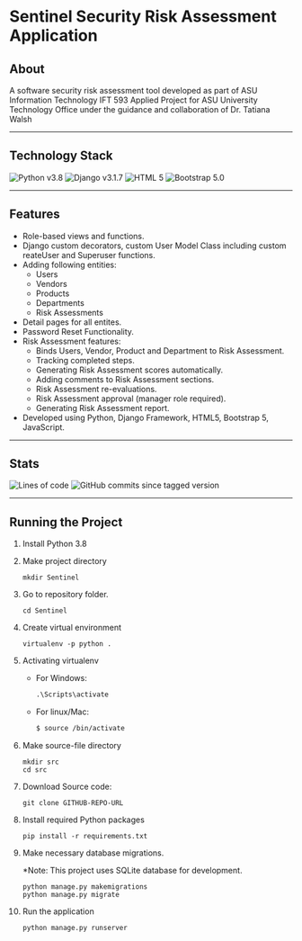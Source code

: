 # Sentinel Security Risk Assessment Application

## About
A software security risk assessment tool developed as part of ASU Information Technology IFT 593 Applied Project for ASU University Technology Office under the guidance and collaboration of Dr. Tatiana Walsh

---
## Technology Stack
![Python v3.8](https://img.shields.io/badge/Python-v3.8-blue?style=flat-square&logo=python&logoColor=white)
![Django v3.1.7](https://img.shields.io/badge/Django-v3.1.7-blue?style=flat-square&logo=django)
![HTML 5](https://img.shields.io/badge/HTML-5-blue?style=flat-square)
![Bootstrap 5.0](https://img.shields.io/badge/Bootstrap-v5.0-blue?style=flat-square&logo=bootstrap&logoColor=white)

---
## Features
- Role-based views and functions.
- Django custom decorators, custom User Model Class including custom reateUser and Superuser functions.
- Adding following entities:
  - Users
  - Vendors
  - Products
  - Departments
  - Risk Assessments
- Detail pages for all entites. 
- Password Reset Functionality.
- Risk Assessment features:
  - Binds Users, Vendor, Product and Department to Risk Assessment.
  - Tracking completed steps.
  - Generating Risk Assessment scores automatically.
  - Adding comments to Risk Assessment sections.
  - Risk Assessment re-evaluations.
  - Risk Assessment approval (manager role required).
  - Generating Risk Assessment report.
- Developed using Python, Django Framework, HTML5, Bootstrap 5, JavaScript.

---
## Stats
![Lines of code](https://img.shields.io/tokei/lines/github/deviloid/SecurityRiskAssessment-Django?label=Total%20Lines%20of%20Code&style=flat-square)
![GitHub commits since tagged version](https://img.shields.io/github/commits-since/deviloid/SecurityRiskAssessment-Django/6ddbd29?label=%23%20of%20Commits%20made%20since%20initial&style=flat-square)

---
## Running the Project

1. Install Python 3.8
   
2. Make project directory
    ```
    mkdir Sentinel
    ```
3. Go to repository folder.
    ```
    cd Sentinel
    ```
4. Create virtual environment
    ```
    virtualenv -p python .
    ```
5. Activating virtualenv

    - For Windows:
        ```cmd
        .\Scripts\activate
        ```
    - For linux/Mac:
        ```bash
        $ source /bin/activate
        ```
6. Make source-file directory
    ```
    mkdir src
    cd src
    ```
7. Download Source code:
    ```
    git clone GITHUB-REPO-URL
    ```
8. Install required Python packages
    ```pip
    pip install -r requirements.txt
    ```
9.  Make necessary database migrations.
    
    *Note: This project uses SQLite database for development.
    ```
    python manage.py makemigrations
    python manage.py migrate
    ```
10. Run the application
    ```
    python manage.py runserver
    ```
